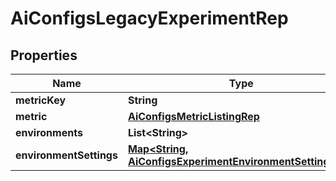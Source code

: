 

# AiConfigsLegacyExperimentRep


## Properties

| Name | Type | Description | Notes |
|------------ | ------------- | ------------- | -------------|
|**metricKey** | **String** |  |  [optional] |
|**metric** | [**AiConfigsMetricListingRep**](AiConfigsMetricListingRep.md) |  |  [optional] |
|**environments** | **List&lt;String&gt;** |  |  [optional] |
|**environmentSettings** | [**Map&lt;String, AiConfigsExperimentEnvironmentSettingRep&gt;**](AiConfigsExperimentEnvironmentSettingRep.md) |  |  [optional] |



